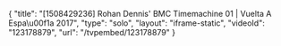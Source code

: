 {
    "title": "[1508429236] Rohan Dennis' BMC Timemachine 01 | Vuelta A Espa\u00f1a 2017",
    "type": "solo",
    "layout": "iframe-static",
    "videoId": "123178879",
    "url": "\/tvpembed\/123178879"
}